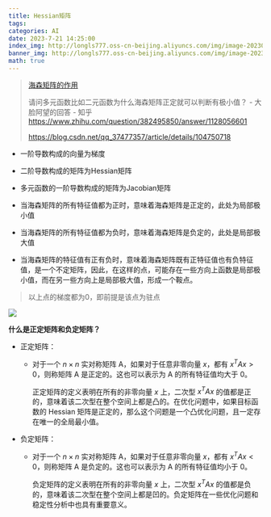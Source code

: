 ```yaml
---
title: Hessian矩阵
tags: 
categories: AI
date: 2023-7-21 14:25:00
index_img: http://longls777.oss-cn-beijing.aliyuncs.com/img/image-20230721152015781.png
banner_img: http://longls777.oss-cn-beijing.aliyuncs.com/img/image-20230721152015781.png
math: true
---
```


> [海森矩阵的作用](https://blog.csdn.net/kieven2008/article/details/97554789)
>
> 请问多元函数比如二元函数为什么海森矩阵正定就可以判断有极小值？ - 大脸阿望的回答 - 知乎 https://www.zhihu.com/question/382495850/answer/1128056601
>
> https://blog.csdn.net/qq_37477357/article/details/104750718

- 一阶导数构成的向量为梯度
- 二阶导数构成的矩阵为Hessian矩阵
- 多元函数的一阶导数构成的矩阵为Jacobian矩阵



- 当海森矩阵的所有特征值都为正时，意味着海森矩阵是正定的，此处为局部极小值
- 当海森矩阵的所有特征值都为负时，意味着海森矩阵是负定的，此处是局部极大值
- 当海森矩阵的特征值有正有负时，意味着海森矩阵既有正特征值也有负特征值，是一个不定矩阵，因此，在这样的点，可能存在一些方向上函数是局部极小值，而在另一些方向上是局部极大值，形成一个鞍点。

> 以上点的梯度都为0，即前提是该点为驻点



![](http://longls777.oss-cn-beijing.aliyuncs.com/img/image-20230721152015781.png)



**什么是正定矩阵和负定矩阵？**

- 正定矩阵：

  - 对于一个 $n×n$ 实对称矩阵 A，如果对于任意非零向量 $x$，都有 $x^T A x > 0$，则称矩阵 A 是正定的。这也可以表示为 A 的所有特征值均大于 0。

    正定矩阵的定义表明在所有的非零向量 $x$ 上，二次型 $x^T A x$ 的值都是正的，意味着该二次型在整个空间上都是凸的。在优化问题中，如果目标函数的 Hessian 矩阵是正定的，那么这个问题是一个凸优化问题，且一定存在唯一的全局最小值。

- 负定矩阵：

  - 对于一个 $n×n$ 实对称矩阵 A，如果对于任意非零向量 $x$，都有 $x^T A x < 0$，则称矩阵 A 是负定的。这也可以表示为 A 的所有特征值均小于 0。

    负定矩阵的定义表明在所有的非零向量 $x$ 上，二次型 $x^T A x$ 的值都是负的，意味着该二次型在整个空间上都是凹的。负定矩阵在一些优化问题和稳定性分析中也具有重要意义。